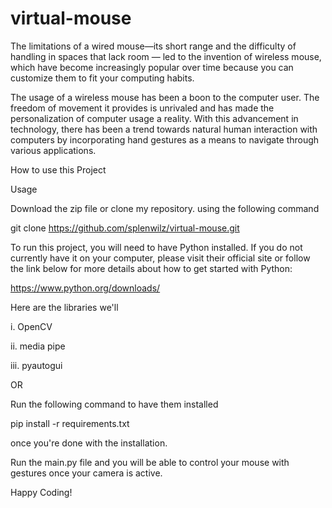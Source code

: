 # virtual-mouse
The limitations of a wired mouse—its short range and the difficulty of handling in spaces that lack room — led to the invention of wireless mouse, which have become increasingly popular over time because you can customize them to fit your computing habits.

The usage of a wireless mouse has been a boon to the computer user. The freedom of movement it provides is unrivaled and has made the personalization of computer usage a reality. With this advancement in technology, there has been a trend towards natural human interaction with computers by incorporating hand gestures as a means to navigate through various applications.

How to use this Project

Usage

Download the zip file or clone my repository. using the following command 

git clone https://github.com/splenwilz/virtual-mouse.git

To run this project, you will need to have Python installed. If you do not currently have it on your computer, please visit their official site or follow the link below for more details about how to get started with Python:

https://www.python.org/downloads/

Here are the libraries we'll

i. OpenCV

ii. media pipe

iii. pyautogui

OR 

Run the following command to have them installed

pip install -r requirements.txt

once you're done with the installation. 

Run the main.py file and you will be able to control your mouse with gestures once your camera is active.

Happy Coding!
